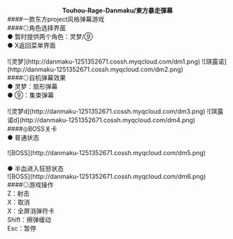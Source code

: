 <div align="center"><b>Touhou-Rage-Danmaku/東方暴走彈幕</b></div>
####一款东方project风格弹幕游戏<br>
####◎角色选择界面<br>
● 暂时提供两个角色：灵梦/⑨<br>
● X返回菜单界面<br>
<br>
![灵梦](http://danmaku-1251352671.cossh.myqcloud.com/dm1.png)  ![琪露诺](http://danmaku-1251352671.cossh.myqcloud.com/dm2.png)<br>
####◎自机弹幕效果<br>
● 灵梦：扇形弹幕<br>
● ⑨：集束弹幕<br>
<br>
![灵梦d](http://danmaku-1251352671.cossh.myqcloud.com/dm3.png)  ![琪露诺d](http://danmaku-1251352671.cossh.myqcloud.com/dm4.png)<br>
####◎BOSS关卡<br>
● 普通状态<br>
<br>
![BOSS](http://danmaku-1251352671.cossh.myqcloud.com/dm5.png)<br>
<br>
● 半血进入狂怒状态<br>
![BOSS](http://danmaku-1251352671.cossh.myqcloud.com/dm6.png)<br>
####◎游戏操作<br>
Z：射击<br>
X：取消<br>
X：全屏消弹符卡<br>
Shift：擦弹缓动<br>
Esc：暂停<br>
